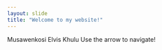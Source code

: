 ```yaml
---
layout: slide
title: "Welcome to my website!"
---
```

Musawenkosi Elvis Khulu
Use the arrow to navigate!
